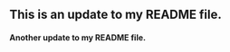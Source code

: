 This is an update to my README file.
------------------------------------

#### Another update to my README file.

